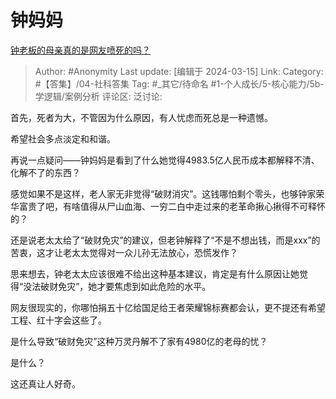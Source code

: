 # 钟妈妈
[钟老板的母亲真的是网友喷死的吗？](https://www.zhihu.com/question/648492389/answer/3431915818)

> Author: #Anonymity
> Last update: [编辑于 2024-03-15]
> Link:
> Category: #【答集】/04-社科答集
> Tag: #_其它/待命名 #1-个人成长/5-核心能力/5b-学逻辑/案例分析
> 评论区:
> 泛讨论:

首先，死者为大，不管因为什么原因，有人忧虑而死总是一种遗憾。

希望社会多点淡定和和谐。

再说一点疑问——钟妈妈是看到了什么她觉得4983.5亿人民币成本都解释不清、化解不了的东西？

感觉如果不是这样，老人家无非觉得“破财消灾”。这钱哪怕剩个零头，也够钟家荣华富贵了吧，有啥值得从尸山血海、一穷二白中走过来的老革命揪心揪得不可释怀的？

还是说老太太给了“破财免灾”的建议，但老钟解释了“不是不想出钱，而是xxx”的苦衷，这才让老太太觉得对一众儿孙无法放心，恐慌发作？

思来想去，钟老太太应该很难不给出这种基本建议，肯定是有什么原因让她觉得“没法破财免灾”，她才要焦虑到如此危险的水平。

网友很现实的，你哪怕捐五十亿给国足给王者荣耀锦标赛都会认，更不提还有希望工程、红十字会这些了。

是什么导致“破财免灾”这种万灵丹解不了家有4980亿的老母的忧？

是什么？

这还真让人好奇。
